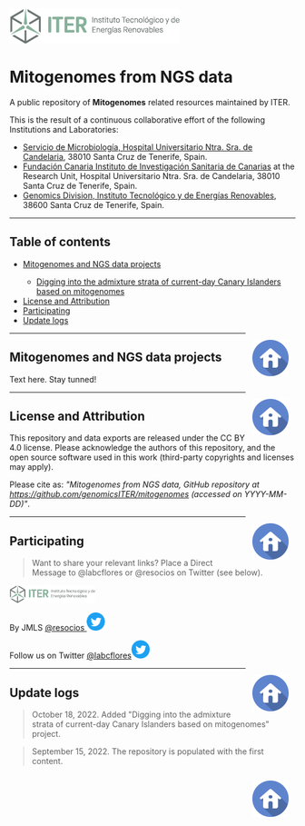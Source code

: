 <!-- ------------------ HEADER ------------------ -->
<!-- Developed and maintained by Genomics Division of the Institute of Technology an Renewable Energy (ITER)
<!-- Tenerife, Canary Islands, SPAIN
<!-- See the "Contact us" section to collaborate with us to growth this repository. ;=) -->

<!-- ------------------ SECTION ------------------ -->
<a name="toc"></a>
<p align="left">
  <a href="https://github.com/genomicsITER/monkeypox" title="Instituto Tecnológico y de Energ&iacute;as Renovables (ITER) / Institute of Technology and Renewable Energy (ITER)">
    <img src="https://github.com/genomicsITER/mitogenomes/blob/main/images/ITER_logo.png" width="auto" /> 
      </a>
</p>

# Mitogenomes from NGS data #
A public repository of **Mitogenomes** related resources maintained by ITER.

This is the result of a continuous collaborative effort of the following Institutions and Laboratories:
<ul>
 <li><a href="https://www3.gobiernodecanarias.org/sanidad/scs/organica.jsp?idCarpeta=10b3ea46-541b-11de-9665-998e1388f7ed">Servicio de Microbiología, Hospital Universitario Ntra. Sra. de Candelaria</a>, 38010 Santa Cruz de Tenerife, Spain.</li>
 <li><a href="https://fciisc.org/">Fundación Canaria Instituto de Investigación Sanitaria de Canarias</a> at the Research Unit, Hospital Universitario Ntra. Sra. de Candelaria</a>, 38010 Santa Cruz de Tenerife, Spain.</li>
 <li><a href="https://www.iter.es/areas/area-genomica/">Genomics Division, Instituto Tecnológico y de Energías Renovables</a>, 38600 Santa Cruz de Tenerife, Spain.</li>
</ul>

<hr>
<!-- ------------------ SECTION ------------------ -->

## Table of contents ##
<ul>
  <li><a href="#Mitogenomes and NGS data projects">Mitogenomes and NGS data projects</a></li>
  <ul>
    <li><a href="#Digging into the admixture strata of current-day Canary Islanders based on mitogenomes">Digging into the admixture strata of current-day Canary Islanders based on mitogenomes</a></li>
  </ul>
  <li><a href="#License and Attribution">License and Attribution</a></li>
  <li><a href="#Participating">Participating</a></li>
  <li><a href="#Update logs">Update logs</a></li>
</ul>

<p align="right">
  <a href="#sex-check-qc" title="Up">
    <img src="https://github.com/genomicsITER/mitogenomes/blob/main/images/home-icon.png" style="float: right; margin: 10px; padding: 2px;" />
  </a>
</p>

<hr>
<!-- ------------------ SECTION ------------------ -->

<a name="itogenomes and NGS data projects"></a>
## Mitogenomes and NGS data projects ##

Text here. Stay tunned!

<p align="right">
  <a href="#sex-check-qc" title="Up">
    <img src="https://github.com/genomicsITER/mitogenomes/blob/main/images/home-icon.png" style="float: right; margin: 10px; padding: 2px;" />
  </a>
</p>

<hr>
<!-- ------------------ SECTION ------------------ -->

<a name="License and Attribution"></a>
## License and Attribution ##

This repository and data exports are released under the CC BY 4.0 license. Please acknowledge the authors of this repository, and the open source software used in this work (third-party copyrights and licenses may apply).

Please cite as: _"Mitogenomes from NGS data, GitHub repository at https://github.com/genomicsITER/mitogenomes (accessed on YYYY-MM-DD)"_.

<p align="right">
  <a href="#sex-check-qc" title="Up">
    <img src="https://github.com/genomicsITER/mitogenomes/blob/main/images/home-icon.png" style="float: right; margin: 10px; padding: 2px;" />
  </a>
</p>

<hr>
<!-- ------------------ SECTION ------------------ -->

<a name="Participating"></a>
## Participating ##

> Want to share your relevant links? Place a Direct Message to @labcflores or @resocios on Twitter (see below).

 <p align="left">
  <a href="#toc" title="Up">
    <img src="https://github.com/genomicsITER/mitogenomes/blob/main/images/ITER_logo.png" width="30%" />
  </a>
</p>

By JMLS <a href="https://twitter.com/resocios" title="Follow to @resocios on Twitter" >@resocios <img src="https://github.com/genomicsITER/mitogenomes/blob/main/images/Twitter_Social_Icon_Circle_Color.png" width="32px" /></a>

Follow us on Twitter <a href="https://twitter.com/labcflores" title="Follow to @labcflores on Twitter" > @labcflores<img src="https://github.com/genomicsITER/mitogenomes/blob/main/images/Twitter_Social_Icon_Circle_Color.png" width="32px" /></a>

<p align="right">
  <a href="#sex-check-qc" title="Up">
    <img src="https://github.com/genomicsITER/mitogenomes/blob/main/images/home-icon.png" style="float: right; margin: 10px; padding: 2px;" />
  </a>
</p>

<hr>
<!-- ------------------ SECTION ------------------ -->

<a name="Update logs"></a>
## Update logs ##

> October 18, 2022. Added "Digging into the admixture strata of current-day Canary Islanders based on mitogenomes" project.

> September 15, 2022. The repository is populated with the first content.

<p align="right">
  <a href="#sex-check-qc" title="Up">
    <img src="https://github.com/genomicsITER/mitogenomes/blob/main/images/home-icon.png" style="float: right; margin: 10px; padding: 2px;" />
  </a>
</p>

